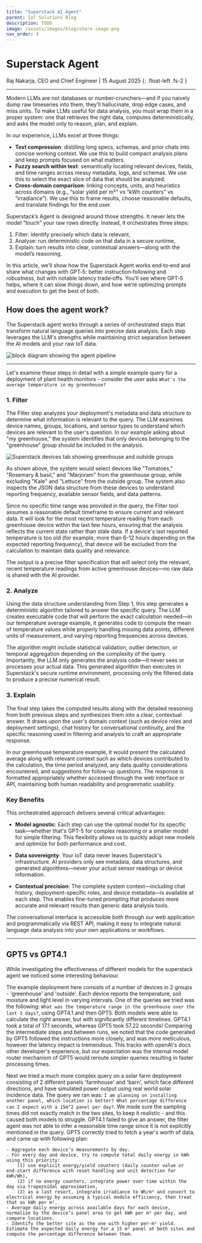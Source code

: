 ```yaml
---
title: "Superstack AI Agent"
parent: IoT Solutions Blog
description: TODO
image: /assets/images/blog/share-image.png
nav_order: 4
---
```


# **Superstack Agent**

Raj Nakarja, CEO and Chief Engineer \| 15 August 2025
{: .float-left .fs-2 }

---

Modern LLMs are not databases or number‑crunchers—and if you naively dump raw timeseries into them, they’ll hallucinate, drop edge cases, and miss units. To make LLMs useful for data analysis, you must wrap them in a proper system: one that retrieves the right data, computes deterministically, and asks the model only to reason, plan, and explain.

In our experience, LLMs excel at three things:
- **Text compression**: distilling long specs, schemas, and prior chats into concise working context. We use this to build compact analysis plans and keep prompts focused on what matters.
- **Fuzzy search within text**: semantically locating relevant devices, fields, and time ranges across messy metadata, logs, and schemas. We use this to select the exact slice of data that should be analyzed.
- **Cross‑domain comparison**: linking concepts, units, and heuristics across domains (e.g., “solar yield per m²” vs “kWh counters” vs “irradiance”). We use this to frame results, choose reasonable defaults, and translate findings for the end user.

Superstack’s Agent is designed around those strengths. It never lets the model “touch” your raw rows directly. Instead, it orchestrates three steps:
1) Filter: identify precisely which data is relevant,
2) Analyse: run deterministic code on that data in a secure runtime,
3) Explain: turn results into clear, contextual answers—along with the model’s reasoning.

In this article, we’ll show how the Superstack Agent works end‑to‑end and share what changes with GPT‑5: better instruction‑following and robustness, but with notable latency trade‑offs. You’ll see where GPT‑5 helps, where it can slow things down, and how we’re optimizing prompts and execution to get the best of both.

## How does the agent work? 

The Superstack agent works through a series of orchestrated steps that transform natural language queries into precise data analysis. Each step leverages the LLM's strengths while maintaining strict separation between the AI models and your raw IoT data.

![block diagram showing the agent pipeline](/assets/images/blog/superstack-agent-pipeline.drawio.png)

---

Let's examine these steps in detail with a simple example query for a deployment of plant health monitors - consider the user asks `What's the average temperature in my greenhouse?`

### 1. Filter

The Filter step analyzes your deployment's metadata and data structure to determine what information is relevant to the query. The LLM examines device names, groups, locations, and sensor types to understand which devices are relevant to the user's question. In our example asking about "my greenhouse," the system identifies that only devices belonging to the "greenhouse" group should be included in the analysis.

![Superstack devices tab showing greenhouse and outside groups](/assets/images/blog/superstack-agent-devices.png)

As shown above, the system would select devices like "Tomatoes," "Rosemary & basil," and "Marjoram" from the greenhouse group, while excluding "Kale" and "Lettuce" from the outside group. The system also inspects the JSON data structure from these devices to understand reporting frequency, available sensor fields, and data patterns.

Since no specific time range was provided in the query, the Filter tool assumes a reasonable default timeframe to ensure current and relevant data. It will look for the most recent temperature reading from each greenhouse device within the last few hours, ensuring that the analysis reflects the current state rather than stale data. If a device's last reported temperature is too old (for example, more than 6-12 hours depending on the expected reporting frequency), that device will be excluded from the calculation to maintain data quality and relevance.

The output is a precise filter specification that will select only the relevant, recent temperature readings from active greenhouse devices—no raw data is shared with the AI provider.

### 2. Analyze

Using the data structure understanding from Step 1, this step generates a deterministic algorithm tailored to answer the specific query. The LLM creates executable code that will perform the exact calculation needed—in our temperature average example, it generates code to compute the mean of temperature values while properly handling missing data points, different units of measurement, and varying reporting frequencies across devices.

The algorithm might include statistical validation, outlier detection, or temporal aggregation depending on the complexity of the query. Importantly, the LLM only generates the analysis code—it never sees or processes your actual data. This generated algorithm then executes in Superstack's secure runtime environment, processing only the filtered data to produce a precise numerical result.

### 3. Explain

The final step takes the computed results along with the detailed reasoning from both previous steps and synthesizes them into a clear, contextual answer. It draws upon the user's domain context (such as device roles and deployment settings), chat history for conversational continuity, and the specific reasoning used in filtering and analysis to craft an appropriate response.

In our greenhouse temperature example, it would present the calculated average along with relevant context such as which devices contributed to the calculation, the time period analyzed, any data quality considerations encountered, and suggestions for follow-up questions. The response is formatted appropriately whether accessed through the web interface or API, maintaining both human readability and programmatic usability.

### Key Benefits

This orchestrated approach delivers several critical advantages:

- **Model agnostic**: Each step can use the optimal model for its specific task—whether that's GPT-5 for complex reasoning or a smaller model for simple filtering. This flexibility allows us to quickly adopt new models and optimize for both performance and cost.

- **Data sovereignty**: Your IoT data never leaves Superstack's infrastructure. AI providers only see metadata, data structures, and generated algorithms—never your actual sensor readings or device information.

- **Contextual precision**: The complete system context—including chat history, deployment-specific roles, and device metadata—is available at each step. This enables fine-tuned prompting that produces more accurate and relevant results than generic data analysis tools.

The conversational interface is accessible both through our web application and programmatically via REST API, making it easy to integrate natural language data analysis into your own applications or workflows.

---

## GPT5 vs GPT4.1
While investigating the effectiveness of different models for the superstack agent we noticed some interesting behaviour.

The example deployment here consists of a number of devices in 2 groups - 'greenhouse' and 'outside'. Each device reports the temperature, soil moisture and light level in varying intervals.
One of the queries we tried was the following: `What was the temperature range in the greenhouse over the last 3 days?`, using GPT4.1 and then GPT5.
Both models were able to calculate the right answer, but with significantly different timelines. GPT4.1 took a total of 17.1 seconds, whereas GPT5 took 57.22 seconds! Comparing the intermediate steps and between runs, we noted that the code generated by GPT5 followed the instructions more closely, and was more meticulous, however the latency impact is tremendous. This tracks with openAI's docs other developer's experience, but our expectation was the internal model router mechanism of GPT5 would reroute simpler queries resulting in faster processing times.

Next we tried a much more complex query on a solar farm deployment consisting of 2 different panels 'farmhouse' and 'barn', which face different directions, and have simulated power output using real world solar incidence data. The query we ran was: `I am planning on installing another panel, which location is better? What percentage difference can I expect with a 15m^2 panel per day?`. We made sure the sampling times did not exactly match in the two sites, to keep it realistic - and this caused both models to struggle. GPT4.1 failed to give an answer, the filter agent was not able to infer a reasonable time range since it is not explicitly mentioned in the query. GPT5 correctly tried to fetch a year's worth of data, and came up with following plan:
```
- Aggregate each device’s measurements by day. 
- For every day and device, try to compute total daily energy in kWh using this priority: 
    (1) use explicit energy/yield counters (daily counter value or end-start difference with reset handling and unit detection for kWh/Wh), 
    (2) if no energy counters, integrate power over time within the day via trapezoidal approximation, 
    (3) as a last resort, integrate irradiance to Wh/m² and convert to electrical energy by assuming a typical module efficiency, then treat that as kWh per m². 
- Average daily energy across available days for each device, normalize by the device’s panel area to get kWh per m² per day, and compare locations. 
- Identify the better site as the one with higher per‑m² yield. Estimate the expected daily energy for a 15 m² panel at both sites and compute the percentage difference between them.
```